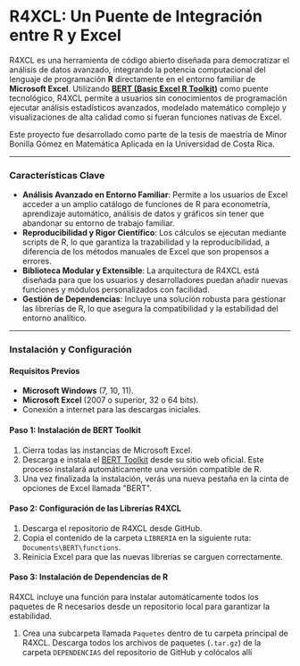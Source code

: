 # R4XCL: Un Puente de Integración entre R y Excel

R4XCL es una herramienta de código abierto diseñada para democratizar el análisis de datos avanzado, integrando la potencia computacional del lenguaje de programación **R** directamente en el entorno familiar de **Microsoft Excel**. Utilizando [**BERT (Basic Excel R Toolkit)**](https://bert-toolkit.com/) como puente tecnológico, R4XCL permite a usuarios sin conocimientos de programación ejecutar análisis estadísticos avanzados, modelado matemático complejo y visualizaciones de alta calidad como si fueran funciones nativas de Excel.

Este proyecto fue desarrollado como parte de la tesis de maestría de Minor Bonilla Gómez en Matemática Aplicada en la Universidad de Costa Rica.

---

### Características Clave

* **Análisis Avanzado en Entorno Familiar**: Permite a los usuarios de Excel acceder a un amplio catálogo de funciones de R para econometría, aprendizaje automático, análisis de datos y gráficos sin tener que abandonar su entorno de trabajo familiar.
* **Reproducibilidad y Rigor Científico**: Los cálculos se ejecutan mediante scripts de R, lo que garantiza la trazabilidad y la reproducibilidad, a diferencia de los métodos manuales de Excel que son propensos a errores.
* **Biblioteca Modular y Extensible**: La arquitectura de R4XCL está diseñada para que los usuarios y desarrolladores puedan añadir nuevas funciones y módulos personalizados con facilidad.
* **Gestión de Dependencias**: Incluye una solución robusta para gestionar las librerías de R, lo que asegura la compatibilidad y la estabilidad del entorno analítico.

---

### Instalación y Configuración

#### Requisitos Previos

* **Microsoft Windows** (7, 10, 11).
* **Microsoft Excel** (2007 o superior, 32 o 64 bits).
* Conexión a internet para las descargas iniciales.

#### Paso 1: Instalación de BERT Toolkit

1.  Cierra todas las instancias de Microsoft Excel.
2.  Descarga e instala el [BERT Toolkit](https://bert-toolkit.com/) desde su sitio web oficial. Este proceso instalará automáticamente una versión compatible de R.
3.  Una vez finalizada la instalación, verás una nueva pestaña en la cinta de opciones de Excel llamada "BERT".

#### Paso 2: Configuración de las Librerías R4XCL

1.  Descarga el repositorio de R4XCL desde GitHub.
2.  Copia el contenido de la carpeta `LIBRERIA` en la siguiente ruta: `Documents\BERT\functions`.
3.  Reinicia Excel para que las nuevas librerías se carguen correctamente.

#### Paso 3: Instalación de Dependencias de R

R4XCL incluye una función para instalar automáticamente todos los paquetes de R necesarios desde un repositorio local para garantizar la estabilidad.

1.  Crea una subcarpeta llamada `Paquetes` dentro de tu carpeta principal de R4XCL. Descarga todos los archivos de paquetes (`.tar.gz`) de la carpeta `DEPENDENCIAS` del repositorio de GitHub y colócalos allí
